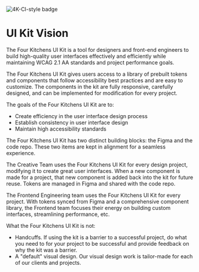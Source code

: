 ![4K-CI-style badge](https://user-images.githubusercontent.com/409903/165123883-03452ea9-76ec-4319-9d82-b2dcba785d2b.svg)

# UI Kit Vision

The Four Kitchens UI Kit is a tool for designers and front-end engineers to build high-quality user interfaces effectively and efficiently while maintaining WCAG 2.1 AA standards and project performance goals.

The Four Kitchens UI Kit gives users access to a library of prebuilt tokens and components that follow accessibility best practices and are easy to customize. The components in the kit are fully responsive, carefully designed, and can be implemented for modification for every project.

The goals of the Four Kitchens UI Kit are to:

- Create efficiency in the user interface design process
- Establish consistency in user interface design
- Maintain high accessibility standards

The Four Kitchens UI Kit has two distinct building blocks: the Figma and the code repo. These two items are kept in alignment for a seamless experience.

The Creative Team uses the Four Kitchens UI Kit for every design project, modifying it to create great user interfaces. When a new component is made for a project, that new component is added back into the kit for future reuse. Tokens are managed in Figma and shared with the code repo.

The Frontend Engineering team uses the Four Kitchens UI Kit for every project. With tokens synced from Figma and a comprehensive component library, the Frontend team focuses their energy on building custom interfaces, streamlining performance, etc.

What the Four Kitchens UI Kit is not:

- Handcuffs. If using the kit is a barrier to a successful project, do what you need to for your project to be successful and provide feedback on why the kit was a barrier.
- A "default" visual design. Our visual design work is tailor-made for each of our clients and projects.
